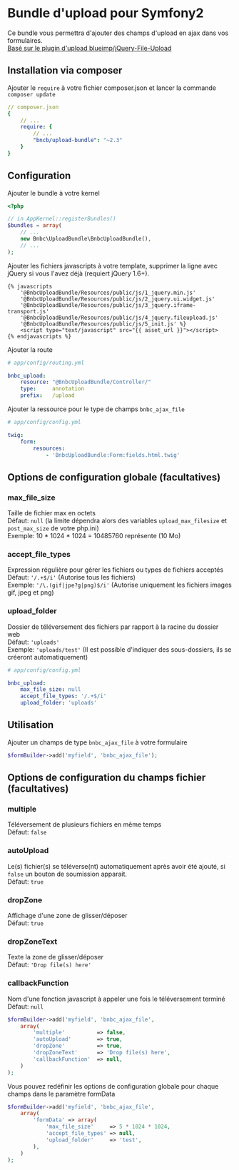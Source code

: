 # Bundle d'upload pour Symfony2
Ce bundle vous permettra d'ajouter des champs d'upload en ajax dans vos formulaires.  
[Basé sur le plugin d'upload blueimp/jQuery-File-Upload](https://github.com/blueimp/jQuery-File-Upload)

## Installation via composer
Ajouter le `require` à votre fichier composer.json et lancer la commande `composer update`

```yaml
// composer.json
{
    // ...
    require: {
        // ...
        "bncb/upload-bundle": "~2.3"
    }
}
```

## Configuration
Ajouter le bundle à votre kernel

```php
<?php

// in AppKernel::registerBundles()
$bundles = array(
    // ...
    new Bnbc\UploadBundle\BnbcUploadBundle(),
    // ...
);
```

Ajouter les fichiers javascripts à votre template, supprimer la ligne avec jQuery si vous l'avez déjà (requiert jQuery 1.6+).  

```twig
{% javascripts 
	'@BnbcUploadBundle/Resources/public/js/1_jquery.min.js'
	'@BnbcUploadBundle/Resources/public/js/2_jquery.ui.widget.js'
	'@BnbcUploadBundle/Resources/public/js/3_jquery.iframe-transport.js'
	'@BnbcUploadBundle/Resources/public/js/4_jquery.fileupload.js'
	'@BnbcUploadBundle/Resources/public/js/5_init.js' %}
	<script type="text/javascript" src="{{ asset_url }}"></script>
{% endjavascripts %} 
```  
      
Ajouter la route

```yaml
# app/config/routing.yml

bnbc_upload:
    resource: "@BnbcUploadBundle/Controller/"
    type:     annotation
    prefix:   /upload
```

Ajouter la ressource pour le type de champs `bnbc_ajax_file`

```yaml
# app/config/config.yml

twig:
    form:
        resources:
            - 'BnbcUploadBundle:Form:fields.html.twig'
```

## Options de configuration globale (facultatives)

### max\_file\_size  
Taille de fichier max en octets  
Défaut: `null` (la limite dépendra alors des variables `upload_max_filesize` et `post_max_size` de votre php.ini)  
Exemple: 10 * 1024 * 1024 = 10485760 représente (10 Mo)

### accept\_file\_types  
Expression régulière pour gérer les fichiers ou types de fichiers acceptés  
Défaut: `'/.+$/i'` (Autorise tous les fichiers)  
Exemple: `'/\.(gif|jpe?g|png)$/i'` (Autorise uniquement les fichiers images gif, jpeg et png)

### upload\_folder
Dossier de téléversement des fichiers par rapport à la racine du dossier web  
Défaut: `'uploads'`  
Exemple: `'uploads/test'` (Il est possible d'indiquer des sous-dossiers, ils se créeront automatiquement)

```yaml
# app/config/config.yml

bnbc_upload:
    max_file_size: null
    accept_file_types: '/.+$/i'
    upload_folder: 'uploads'
```

## Utilisation

Ajouter un champs de type `bnbc_ajax_file` à votre formulaire

```php
$formBuilder->add('myfield', 'bnbc_ajax_file');
```

## Options de configuration du champs fichier (facultatives)

### multiple
Téléversement de plusieurs fichiers en même temps  
Défaut:  `false`
### autoUpload
Le(s) fichier(s) se téléverse(nt) automatiquement après avoir été ajouté, si `false` un bouton de soumission apparait.  
Défaut:  `true`
### dropZone
Affichage d'une zone de glisser/déposer  
Défaut:  `true`
### dropZoneText
Texte la zone de glisser/déposer  
Défaut:  `'Drop file(s) here'`
### callbackFunction
Nom d'une fonction javascript à appeler une fois le téléversement terminé  
Défaut:  `null`

```php
$formBuilder->add('myfield', 'bnbc_ajax_file', 
	array(
        'multiple'          => false,
        'autoUpload'        => true,
        'dropZone'          => true,
        'dropZoneText'      => 'Drop file(s) here',
        'callbackFunction'  => null,
	)
);
```

Vous pouvez redéfinir les options de configuration globale pour chaque champs dans le paramètre formData

```php
$formBuilder->add('myfield', 'bnbc_ajax_file', 
	array(
        'formData' => array(
            'max_file_size'     => 5 * 1024 * 1024,
            'accept_file_types' => null,
            'upload_folder'     => 'test', 
        ),
	)
);
```

